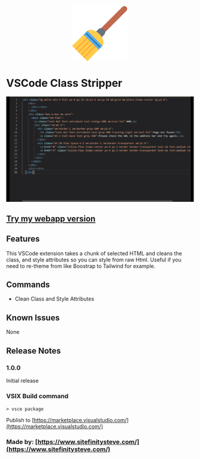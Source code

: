 <p align="center">
  <img src="https://github.com/sitefinitysteve/class-stripper/raw/bb40bba34e51ebcb346dba54ae668b98862e433f/icon.png" style="height: 150px" />
</p>


# VSCode Class Stripper

<p align="center">
  <img src="https://github.com/sitefinitysteve/class-stripper/raw/6a1b34282ec4d01a6be32396f067beb875da03fe/demo.gif" />
</p>

## [Try my webapp version](https://tailwind-class-stripper.netlify.app/)

## Features

This VSCode extension takes a chunk of selected HTML and cleans the class, and style attributes so you can style from raw Html. Useful if you need to re-theme from like Boostrap to Tailwind for example.

## Commands

* Clean Class and Style Attributes

## Known Issues

None

## Release Notes


### 1.0.0

Initial release


### VSIX Build command
```
> vsce package
```
Publish to [https://marketplace.visualstudio.com/](https://marketplace.visualstudio.com/)


### Made by: [https://www.sitefinitysteve.com/](https://www.sitefinitysteve.com/)
